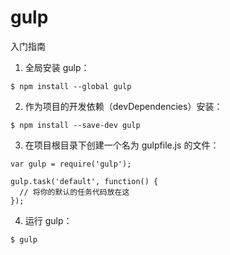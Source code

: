 # gulp
入门指南

1. 全局安装 gulp：

```
$ npm install --global gulp
```

2. 作为项目的开发依赖（devDependencies）安装：

```
$ npm install --save-dev gulp
```
3. 在项目根目录下创建一个名为 gulpfile.js 的文件：

```
var gulp = require('gulp');

gulp.task('default', function() {
  // 将你的默认的任务代码放在这
});
```
4. 运行 gulp：

```
$ gulp
```
